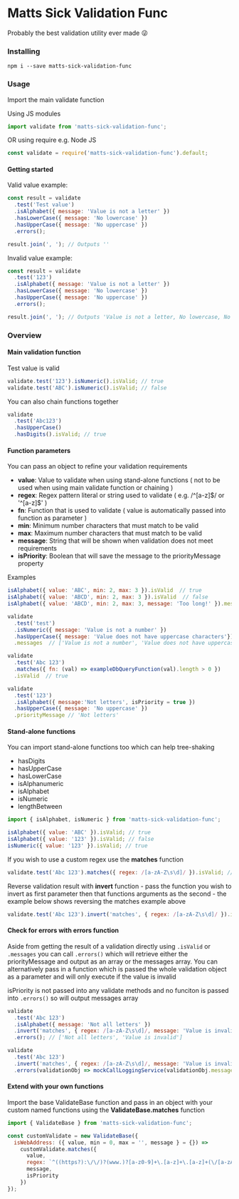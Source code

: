 # Matts Sick Validation Func

Probably the best validation utility ever made 😜

### Installing

```
npm i --save matts-sick-validation-func
```

### Usage

Import the main validate function

Using JS modules

```javascript
import validate from 'matts-sick-validation-func';
```

OR using require e.g. Node JS

```javascript
const validate = require('matts-sick-validation-func').default;
```

#### Getting started

Valid value example:

```javascript
const result = validate
  .test('Test value')
  .isAlphabet({ message: 'Value is not a letter' })
  .hasLowerCase({ message: 'No lowercase' })
  .hasUpperCase({ message: 'No uppercase' })
  .errors();

result.join(', '); // Outputs ''
```

Invalid value example:

```javascript
const result = validate
  .test('123')
  .isAlphabet({ message: 'Value is not a letter' })
  .hasLowerCase({ message: 'No lowercase' })
  .hasUpperCase({ message: 'No uppercase' })
  .errors();

result.join(', '); // Outputs 'Value is not a letter, No lowercase, No uppercase'
```

### Overview

#### Main validation function

Test value is valid

```javascript
validate.test('123').isNumeric().isValid; // true
validate.test('ABC').isNumeric().isValid; // false
```

You can also chain functions together

```javascript
validate
  .test('Abc123')
  .hasUpperCase()
  .hasDigits().isValid; // true
```

#### Function parameters

You can pass an object to refine your validation requirements

- **value**: Value to validate when using stand-alone functions ( not to be used when using main validate function or chaining )
- **regex**: Regex pattern literal or string used to validate ( e.g. \/\^[a-z]\$\/ or '\^[a-z]\$' )
- **fn**: Function that is used to validate ( value is automatically passed into function as parameter )
- **min**: Minimum number characters that must match to be valid
- **max**: Maximum number characters that must match to be valid
- **message**: String that will be shown when validation does not meet requirements
- **isPriority**: Boolean that will save the message to the priorityMessage property

Examples

```javascript
isAlphabet({ value: 'ABC', min: 2, max: 3 }).isValid  // true
isAlphabet({ value: 'ABCD', min: 2, max: 3 }).isValid  // false
isAlphabet({ value: 'ABCD', min: 2, max: 3, message: 'Too long!' }).messages  // ['Too long!']

validate
  .test('test')
  .isNumeric({ message: 'Value is not a number' })
  .hasUpperCase({ message: 'Value does not have uppercase characters'})
  .messages  // ['Value is not a number', 'Value does not have uppercase characters']

validate
  .test('Abc 123')
  .matches({ fn: (val) => exampleDbQueryFunction(val).length > 0 })
  .isValid  // true

validate
  .test('123')
  .isAlphabet({ message:'Not letters', isPriority = true })
  .hasUpperCase({ message: 'No uppercase' })
  .priorityMessage // 'Not letters'
```

#### Stand-alone functions

You can import stand-alone functions too which can help tree-shaking

- hasDigits
- hasUpperCase
- hasLowerCase
- isAlphanumeric
- isAlphabet
- isNumeric
- lengthBetween

```javascript
import { isAlphabet, isNumeric } from 'matts-sick-validation-func';

isAlphabet({ value: 'ABC' }).isValid; // true
isAlphabet({ value: '123' }).isValid; // false
isNumeric({ value: '123' }).isValid; // true
```

If you wish to use a custom regex use the **matches** function

```javascript
validate.test('Abc 123').matches({ regex: /[a-zA-Z\s\d]/ }).isValid; // true
```

Reverse validation result with **invert** function - pass the function you wish to invert as first parameter then that functions arguments as the second - the example below shows reversing the matches example above

```javascript
validate.test('Abc 123').invert('matches', { regex: /[a-zA-Z\s\d]/ }).isValid; // false
```

#### Check for errors with errors function

Aside from getting the result of a validation directly using `.isValid` or `.messages` you can call `.errors()` which will retrieve either the priorityMessage and output as an array or the messages array. You can alternatively pass in a function which is passed the whole validation object as a parameter and will only execute if the value is invalid

isPriority is not passed into any validate methods and no funciton is passed into `.errors()` so will output messages array

```javascript
validate
  .test('Abc 123')
  .isAlphabet({ message: 'Not all letters' })
  .invert('matches', { regex: /[a-zA-Z\s\d]/, message: 'Value is invalid' })
  .errors(); // ['Not all letters', 'Value is invalid']
```

```javascript
validate
  .test('Abc 123')
  .invert('matches', { regex: /[a-zA-Z\s\d]/, message: 'Value is invalid' })
  .errors(validationObj => mockCallLoggingService(validationObj.messages)); // function is called with messages array
```

#### Extend with your own functions

Import the base ValidateBase function and pass in an object with your custom named functions using the **ValidateBase.matches** function

```javascript
import { ValidateBase } from 'matts-sick-validation-func';

const customValidate = new ValidateBase({
  isWebAddress: ({ value, min = 0, max = '', message } = {}) =>
    customValidate.matches({
      value,
      regex: `^((https?):\/\/)?(www.)?[a-z0-9]+\.[a-z]+\.[a-z]+(\/[a-zA-Z0-9.#]+\/?){${min},${max}}$`,
      message,
      isPriority
    })
});
```
